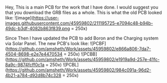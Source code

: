 Hey, This is a main PCB for the work that I have done.
I would suggest you that you download the GRB files as a whole. This is what the old PCB looked like:
![image](https://user-images.githubusercontent.com/45959802/211195725-e7094c48-b94b-49dc-b3df-4082b863f839.png = 250x)

Since Then I have updated the PCB to add Boron and the Charging system via Solar Panel. The new PCB's look like:
![PCBF](https://github.com/amsheth/Work/assets/45959802/e866a806-7da7-4504-8698-e2e7e4470534 = 250x)
![PCBB](https://github.com/amsheth/Work/assets/45959802/e1919a9d-257e-41fc-8a9c-9874fcff0c1a = 250x)
![PCBL](https://github.com/amsheth/Work/assets/45959802/984c091a-96d2-4b21-a784-d92d8b74c328 = 250x)
